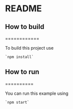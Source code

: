 # README

## How to build

============

To build this project use

    `npm install`

## How to run

==========

You can run this example using

    `npm start`
